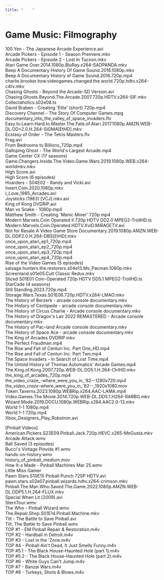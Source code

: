 ```yaml
---
title: "    "
---
```


# Game Music: Filmography

100 Yen - The Japanese Arcade Experience.avi  
Arcade Pickers - Episode 1 - Season Premiere.mkv  
Arcade Pickers - Episode 2 - Lost In Tucson.mkv  
Atari Game Over.2014.1080p.BluRay.x264-SADPANDA.mkv  
Beep A Documentary History Of Game Sound.2016.1080p.mkv  
Beep A Documentary History of Game Sound.2016.720p.mp4  
charlie.brooker.how.videogames.changed.the.world.720p.hdtv.x264-c4tv.mkv  
Chasing Ghosts - Beyond the Arcade-SD Version.avi  
Chasing.Ghosts.Beyond.The.Arcade.2007.720p.HDTV.x264-SIF.mkv  
Collectaholics.s02e08.ts  
David Braben - Creating 'Elite' (short) 720p.mp4  
Discovery Channel - The Story Of Computer Games.mpg  
documentary_into_the_valley_of_space_invaders.flv  
Easy.to.Learn.Hard.to.Master.The.Fate.of.Atari.2017.1080p.AMZN.WEB-DL.DD+2.0.H.264-SiGMA[EtHD].mkv  
Ecstasy of Order - The Tetris Masters.flv  
Frag.avi  
From Bedrooms to Billions_720p.mp4  
Galloping Ghost - The World's Largest Arcade.mp4  
Game Center CX (17 seasons)  
Game.Changers.Inside.The.Video.Game.Wars.2019.1080p.WEB.x264-worldmkv.mkv  
High Score.avi  
High Score (6 episodes)  
Hoarders - S04E02 - Randy and Vicki.avi  
Insert.Coin.2020.1080p.mkv  
I_Love_1985_Arcades.avi  
Joysticks (1983) [VCJ].mkv.avi  
King of Kong DVDRIP.avi  
Man vs Snake - 1080p.mp4  
Matthew Smith - Creating 'Manic Miner' 720p.mp4  
Modern Marvels.Coin Operated II 720p HDTV DD2.0 MPEG2-TrollHD.ts  
Modern.Marvels.Coin.Operated.HDTV.XviD.MiRAGETV.avi  
Not for Resale A Video Game Store Documentary.2019.1080p.AMZN.WEB-DL.DDP2.0.H.264-DBS[EtHD].mkv  
once_upon_atari_ep1_720p.mp4  
once_upon_atari_ep2_720p.mp4  
once_upon_atari_ep3_720p.mp4  
once_upon_atari_ep4_720p.mp4  
Rise of the Video Games (5 episodes)  
salvage.hunters.the.restorers.s04e13.Ms_Pacman.1080p.mkv  
Screenland.s01e05.Cult Classic Redux.mkv  
Sliced S01E01 Coin-Operated 720p HDTV DD5.1 MPEG2-TrollHD.ts  
StarCade (4 seasons)  
Still Standing.2023.720p.mp4  
Storage.Wars.Texas.S01E06.720p.HDTV.x264-LMAO.mkv  
The History of Berzerk - arcade console documentary.mkv  
The History of Centipede - arcade console documentary.mkv  
The History of Circus Charlie - Arcade console documentary.mkv  
The History of Dragon's Lair 2022 REMASTERED - Arcade console documentary.mkv  
The History of Pac-land Arcade console documentary.mkv  
The History of Space Ace - arcade console documentary.mkv  
The King of Arcades DVDRIP.mkv  
The Perfect Fraudman.mp4  
The Rise and Fall of Centuri Inc. Part One_HD.mp4  
The Rise and Fall of Centuri Inc. Part Two.mp4  
The Space Invaders - In Search of Lost Time.mp4  
The Untold History of Thomas Automatics' Arcade Games.mp4  
The.King.of.Kong.2007.720p.WEB-DL.DD5.1.H.264-CtrlHD.mkv  
the_king_of_arcades_720p.mp4  
the_video_craze_-where_were_you_in_'82--_1280x720.mp4  
the_video_craze_-where_were_you_in_'82--_1920x1080.mov  
Token.Taverns.2023.1080p.WEBRip.x264.AAC-LAMA.mp4  
Video.Games.The.Movie.2014.720p.WEB-DL.DD5.1.H264-RARBG.mkv  
Wizard Mode.2016.DOCU.1080p.WEBRip.x264.AAC2.0-13.mkv  
World 1-1 1080p.mp4  
World 1-1 720p.mp4  
Xbox_Designers_Play_Robotron.avi  
  
  
[Pinball Videos]  
American.Pickers.S23E09.Pinball.Jack.720p.HEVC.x265-MeGusta.mkv  
Arcade Attack.wmv  
Ball Saved (3 episodes)  
Bucci's Vintage Pinvids #1.wmv  
hands-on-history.wmv  
history_of_pinball_medium.mov  
How It-s Made - Pinball Machines Mar 25.wmv  
Little Miss Gamer  
Pawn Stars S10E15 Pinball Punch 720P HDTV.avi  
pawn.stars.s02e07.pinball.wizards.hdtv.x264-crimson.mkv  
Pinball.The.Man.Who.Saved.The.Game.2022.1080p.AMZN.WEB-DL.DDP5.1.H.264-FLUX.mkv  
Special When Lit (2009).avi  
SternTour.wmv  
The Who - Pinball Wizard.wmv  
The.Repair.Shop.S01E14.Pinball.Machine.mkv  
Tilt - The Battle to Save Pinball.avi  
Tilt, The Battle to Save Pinball.wmv  
TOP #1 - EM Pinball Repair & Restoration.m4v  
TOP #2 - Hardball in Detroit.m4v  
TOP #3 - Lost in the 'Zone.m4v  
TOP #4 - Pinball Ain't Dead, It Just Smells Funny.m4v  
TOP #5.1 - The Black House-Haunted Hole (part 1).m4v  
TOP #5.2 - The Black House-Haunted Hole (part 2).m4v  
TOP #6 - White Guys Can't Jump.m4v  
TOP #7 - Banzai Wars.m4v  
TOP #8 - Turkeys, Shots & Blows.m4v